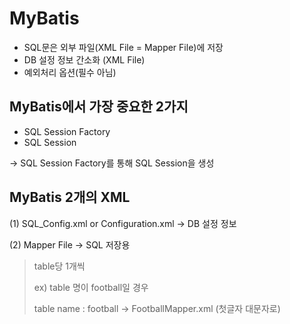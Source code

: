 # MyBatis

* SQL문은 외부 파일(XML File = Mapper File)에 저장
* DB 설정 정보 간소화 (XML File)
* 예외처리 옵션(필수 아님)


## MyBatis에서 가장 중요한 2가지

* SQL Session Factory
* SQL Session

→ SQL Session Factory를 통해 SQL Session을 생성

## MyBatis 2개의 XML

(1) SQL_Config.xml or Configuration.xml → DB 설정 정보

(2) Mapper File → SQL 저장용 

> table당 1개씩 
> 
> ex) table 명이 football일 경우
> 
> table name : football  → FootballMapper.xml (첫글자 대문자로)
